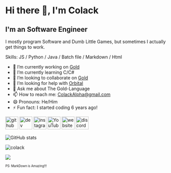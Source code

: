 # Hi there 👋, I'm Colack
## I'm an Software Engineer

I mostly program Software and Dumb Little Games, but sometimes I actually get things to work.

Skills: JS / Python / Java / Batch file / Markdown / Html 

- 🔭 I’m currently working on [Gold](https://github.com/Shining-Gold-Studios/Gold-Language) 
- 🌱 I’m currently learning C/C# 
- 👯 I’m looking to collaborate on [Gold](https://github.com/Shining-Gold-Studios/Gold-Language) 
- 🤔 I’m looking for help with [Orbital](https://github.com/Colack/Orbital) 
- 💬 Ask me about The Gold-Language 
- 📫 How to reach me: ColackAlpha@gmail.com 
- 😄 Pronouns: He/Him 
- ⚡ Fun fact: I started coding 6 years ago! 

[<img src='https://cdn.jsdelivr.net/npm/simple-icons@3.0.1/icons/github.svg' alt='github' height='40'>](https://github.com/Colack)  [<img src='https://cdn.jsdelivr.net/npm/simple-icons@3.0.1/icons/dev-dot-to.svg' alt='dev' height='40'>](https://dev.to/colack)  [<img src='https://cdn.jsdelivr.net/npm/simple-icons@3.0.1/icons/instagram.svg' alt='instagram' height='40'>](https://www.instagram.com/_Colack/)  [<img src='https://cdn.jsdelivr.net/npm/simple-icons@3.0.1/icons/youtube.svg' alt='YouTube' height='40'>](https://www.youtube.com/channel/Colack)  [<img src='https://cdn.jsdelivr.net/npm/simple-icons@3.0.1/icons/icloud.svg' alt='website' height='40'>](Colack.github.io)  [<img src='https://cdn.jsdelivr.net/npm/simple-icons@3.0.1/icons/discord.svg' alt='discord' height='40'>](Colack#7421)  

![GitHub stats](https://github-readme-stats.vercel.app/api?username=Colack&show_icons=true)  

<p align="left"> <img src="https://komarev.com/ghpvc/?username=colack&label=Profile%20views&color=0e75b6&style=flat" alt="colack" /> </p>

<p align="left"> <img src="https://github-profile-trophy.vercel.app/?username=Colack&column=-1"/> </p>

<sub><sup>PS: MarkDown is Amazing!!!</sup></sub>
